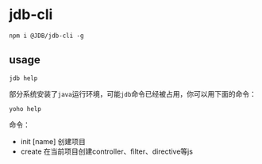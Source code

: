 # jdb-cli

```
npm i @JDB/jdb-cli -g
```

## usage

```
jdb help
```

部分系统安装了`java`运行环境，可能`jdb`命令已经被占用，你可以用下面的命令：

```
yoho help
```

命令：
  
  - init [name]  创建项目
  - create       在当前项目创建controller、filter、directive等js